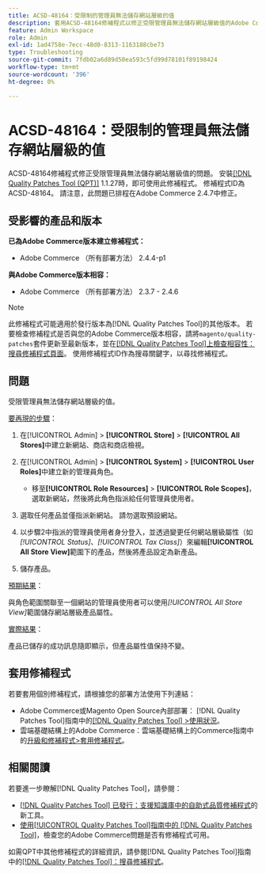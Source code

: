 ```yaml
---
title: ACSD-48164：受限制的管理員無法儲存網站層級的值
description: 套用ACSD-48164修補程式以修正受限管理員無法儲存網站層級值的Adobe Commerce問題。
feature: Admin Workspace
role: Admin
exl-id: 1ad4758e-7ecc-48d0-8313-1163188cbe73
type: Troubleshooting
source-git-commit: 7fdb02a6d89d50ea593c5fd99d78101f89198424
workflow-type: tm+mt
source-wordcount: '396'
ht-degree: 0%

---
```


# ACSD-48164：受限制的管理員無法儲存網站層級的值

ACSD-48164修補程式修正受限管理員無法儲存網站層級值的問題。 安裝[[!DNL Quality Patches Tool (QPT)]](https://experienceleague.adobe.com/en/docs/commerce-operations/tools/quality-patches-tool/quality-patches-tool-to-self-serve-quality-patches) 1.1.27時，即可使用此修補程式。 修補程式ID為ACSD-48164。 請注意，此問題已排程在Adobe Commerce 2.4.7中修正。

## 受影響的產品和版本

**已為Adobe Commerce版本建立修補程式：**

* Adobe Commerce （所有部署方法） 2.4.4-p1

**與Adobe Commerce版本相容：**

* Adobe Commerce （所有部署方法） 2.3.7 - 2.4.6

>[!NOTE]
>
>此修補程式可能適用於發行版本為[!DNL Quality Patches Tool]的其他版本。 若要檢查修補程式是否與您的Adobe Commerce版本相容，請將`magento/quality-patches`套件更新至最新版本，並在[[!DNL Quality Patches Tool]上檢查相容性：搜尋修補程式頁面](https://experienceleague.adobe.com/tools/commerce-quality-patches/index.html)。 使用修補程式ID作為搜尋關鍵字，以尋找修補程式。

## 問題

受限管理員無法儲存網站層級的值。

<u>要再現的步驟</u>：

1. 在[!UICONTROL Admin] > **[!UICONTROL Store]** > **[!UICONTROL All Stores]**&#x200B;中建立新網站、商店和商店檢視。
1. 在[!UICONTROL Admin] > **[!UICONTROL System]** > **[!UICONTROL User Roles]**&#x200B;中建立新的管理員角色。

   * 移至&#x200B;**[!UICONTROL Role Resources]** > **[!UICONTROL Role Scopes]**，選取新網站，然後將此角色指派給任何管理員使用者。

1. 選取任何產品並僅指派新網站。 請勿選取預設網站。
1. 以步驟2中指派的管理員使用者身分登入，並透過變更任何網站層級屬性（如&#x200B;*[!UICONTROL Status]*、*[!UICONTROL Tax Class]*）來編輯&#x200B;**[!UICONTROL All Store View]**&#x200B;範圍下的產品，然後將產品設定為新產品。
1. 儲存產品。

<u>預期結果</u>：

與角色範圍關聯至一個網站的管理員使用者可以使用&#x200B;*[!UICONTROL All Store View]*&#x200B;範圍儲存網站層級產品屬性。

<u>實際結果</u>：

產品已儲存的成功訊息隨即顯示，但產品屬性值保持不變。

## 套用修補程式

若要套用個別修補程式，請根據您的部署方法使用下列連結：

* Adobe Commerce或Magento Open Source內部部署： [!DNL Quality Patches Tool]指南中的[[!DNL Quality Patches Tool] >使用狀況](/help/tools/quality-patches-tool/usage.md)。
* 雲端基礎結構上的Adobe Commerce：雲端基礎結構上的Commerce指南中的[升級和修補程式>套用修補程式](https://experienceleague.adobe.com/docs/commerce-cloud-service/user-guide/develop/upgrade/apply-patches.html)。

## 相關閱讀

若要進一步瞭解[!DNL Quality Patches Tool]，請參閱：

* [[!DNL Quality Patches Tool] 已發行：支援知識庫中的自助式品質修補程式](https://experienceleague.adobe.com/en/docs/commerce-operations/tools/quality-patches-tool/quality-patches-tool-to-self-serve-quality-patches)的新工具。
* [使用[!UICONTROL Quality Patches Tool]指南中的 [!DNL Quality Patches Tool]](/help/tools/quality-patches-tool/patches-available-in-qpt/check-patch-for-magento-issue-with-magento-quality-patches.md)，檢查您的Adobe Commerce問題是否有修補程式可用。


如需QPT中其他修補程式的詳細資訊，請參閱[!DNL Quality Patches Tool]指南中的[[!DNL Quality Patches Tool]：搜尋修補程式](https://experienceleague.adobe.com/tools/commerce-quality-patches/index.html)。
